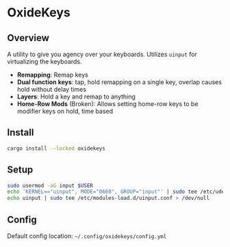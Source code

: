 # OxideKeys

## Overview

A utility to give you agency over your keyboards.
Utilizes `uinput` for virtualizing the keyboards.

- **Remapping**: Remap keys
- **Dual function keys**: tap, hold remapping on a single key, overlap causes hold without delay times
- **Layers**: Hold a key and remap to anything
- **Home-Row Mods** (Broken): Allows setting home-row keys to be modifier keys on hold, time based

## Install

```bash
cargo install --locked oxidekeys
```

## Setup

```bash
sudo usermod -aG input $USER
echo 'KERNEL=="uinput", MODE="0660", GROUP="input"' | sudo tee /etc/udev/rules.d/99-uinput.rules > /dev/null
echo uinput | sudo tee /etc/modules-load.d/uinput.conf > /dev/null
```

## Config

Default config location: `~/.config/oxidekeys/config.yml`
